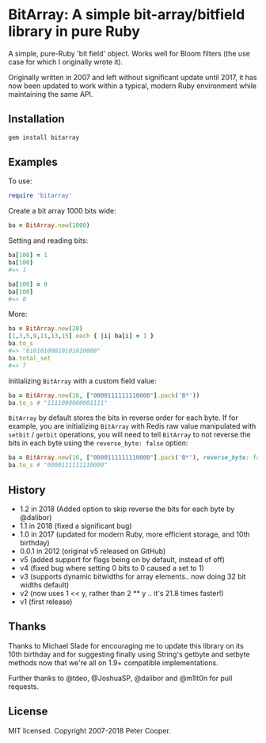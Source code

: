 # BitArray: A simple bit-array/bitfield library in pure Ruby

A simple, pure-Ruby 'bit field' object. Works well for Bloom filters (the use case for which I originally wrote it).

Originally written in 2007 and left without significant update until 2017, it has now been updated to work within a typical, modern Ruby environment while maintaining the same API.

## Installation

```ruby
gem install bitarray
```

## Examples

To use:

```ruby
require 'bitarray'
```

Create a bit array 1000 bits wide:

```ruby
ba = BitArray.new(1000)
```

Setting and reading bits:

```ruby
ba[100] = 1
ba[100]
#=> 1

ba[100] = 0
ba[100]
#=> 0
```

More:

```ruby
ba = BitArray.new(20)
[1,3,5,9,11,13,15].each { |i| ba[i] = 1 }
ba.to_s
#=> "01010100010101010000"
ba.total_set
#=> 7
```

Initializing `BitArray` with a custom field value:

```ruby
ba = BitArray.new(16, ["0000111111110000"].pack('B*'))
ba.to_s # "1111000000001111"
```

`BitArray` by default stores the bits in reverse order for each byte. If for example, you are initializing `BitArray` with Redis raw value manipulated with `setbit` / `getbit` operations, you will need to tell `BitArray` to not reverse the bits in each byte using the `reverse_byte: false` option:

```ruby
ba = BitArray.new(16, ["0000111111110000"].pack('B*'), reverse_byte: false)
ba.to_s # "0000111111110000"
```


## History
- 1.2 in 2018 (Added option to skip reverse the bits for each byte by @dalibor)
- 1.1 in 2018 (fixed a significant bug)
- 1.0 in 2017 (updated for modern Ruby, more efficient storage, and 10th birthday)
- 0.0.1 in 2012 (original v5 released on GitHub)
- v5 (added support for flags being on by default, instead of off)
- v4 (fixed bug where setting 0 bits to 0 caused a set to 1)
- v3 (supports dynamic bitwidths for array elements.. now doing 32 bit widths default)
- v2 (now uses 1 << y, rather than 2 ** y .. it's 21.8 times faster!)
- v1 (first release)

## Thanks

Thanks to Michael Slade for encouraging me to update this library on its 10th birthday and for suggesting finally using String's getbyte and setbyte methods now that we're all on 1.9+ compatible implementations.

Further thanks to @tdeo, @JoshuaSP, @dalibor and @m1lt0n for pull requests.

## License

MIT licensed. Copyright 2007-2018 Peter Cooper.
